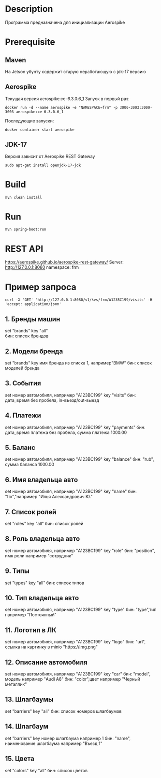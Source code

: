 # Description
Программа предназначена для инициализации Aerospike

# Prerequisite
## Maven
На Jetson убунту содержит старую неработающую с jdk-17 версию

## Aerospike
Текущая версия aerospike:ce-6.3.0.6_1
Запуск в первый раз:
```
docker run -d --name aerospike -e "NAMESPACE=frm" -p 3000-3003:3000-3003 aerospike:ce-6.3.0.6_1
```
Последующие запуски:
```
docker container start aerospike
```
## JDK-17
Версия зависит от Aerospike REST Gateway
```
sudo apt-get install openjdk-17-jdk
```
# Build
```
mvn clean install
```

# Run
```
mvn spring-boot:run
```

# REST API
https://aerospike.github.io/aerospike-rest-gateway/
Server: http://127.0.0.1:8080
namespace: frm

# Пример запроса
```
curl -X 'GET' 'http://127.0.0.1:8080/v1/kvs/frm/A123BC199/visits' -H 'accept: application/json'
```

## 1. Бренды машин
set "brands"
key "all"   
бин: список брендов

## 2. Модели бренда
set "brands"
key имя бренда из списка 1, например"BMW"
бин: список моделей бренда

## 3. События
set номер автомобиля, например "A123BC199" 
key "visits"
бин: дата_время без пробела, in-въезд/out-выезд

## 4. Платежи
set номер автомобиля, например "A123BC199" 
key "payments"
бин: дата_время платежа без пробела, сумма платежа 1000.00

## 5. Баланс
set номер автомобиля, например "A123BC199" 
key "balance"
бин: "rub", сумма баланса 1000.00

## 6. Имя владельца авто
set номер автомобиля, например "A123BC199" 
key "name"
бин: "fio","например "Илья Александрович Ю."

## 7. Список ролей
set "roles"
key "all"
бин: список ролей

## 8. Роль владельца авто
set номер автомобиля, например "A123BC199" 
key "role"
бин: "position", имя роли например "сотрудник"

## 9. Типы
set "types" 
key "all"
бин: список типов

## 10. Тип владельца авто
set номер автомобиля, например "A123BC199" 
key "type"
бин: "type",тип например "Постоянный"

## 11. Логотип в ЛК
set номер автомобиля, например "A123BC199" 
key "logo"
бин: "url", ссылка на картинку в minio "https://img.png"

## 12. Описание автомобиля
set номер автомобиля, например "A123BC199"
key "car"
бин: "model", модель например "Audi A8"
бин: "color",цвет например "Черный металлик"

## 13. Шлагбаумы
set "barriers" 
key "all"
бин: список номеров шлагбаумов

## 14. Шлагбаум
set "barriers" 
key номер шлагбаума например 1
бин: "name", наименование шлагбаума например "Въезд 1"

## 15. Цвета
set "colors" 
key "all"
бин: список цветов
